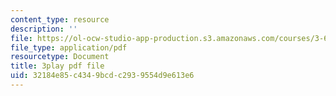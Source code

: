 ```yaml
---
content_type: resource
description: ''
file: https://ol-ocw-studio-app-production.s3.amazonaws.com/courses/3-60-symmetry-structure-and-tensor-properties-of-materials-fall-2005/32184e85c4349bcdc2939554d9e613e6_eCPASv7NaHk.pdf
file_type: application/pdf
resourcetype: Document
title: 3play pdf file
uid: 32184e85-c434-9bcd-c293-9554d9e613e6
---
```

